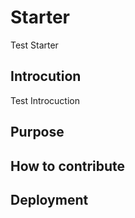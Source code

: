 # Starter
Test Starter
## Introcution
Test Introcuction
## Purpose
## How to contribute
## Deployment